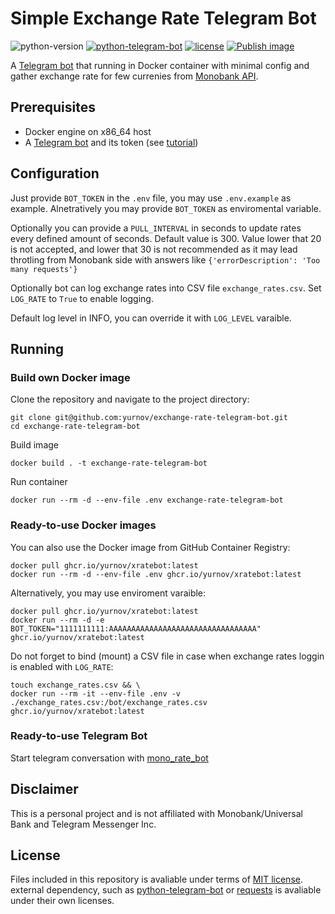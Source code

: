 # Simple Exchange Rate Telegram Bot
![python-version](https://img.shields.io/badge/python-3.12-blue.svg)
[![python-telegram-bot](https://img.shields.io/badge/Python-Telegram_bot-blue.svg)](https://github.com/python-telegram-bot/python-telegram-bot)
[![license](https://img.shields.io/badge/License-MIT-blue.svg)](LICENSE)
[![Publish image](https://github.com/yurnov/exchange-rate-telegram-bot/actions/workflows/release.yml/badge.svg)](https://github.com/yurnov/exchange-rate-telegram-bot/actions/workflows/release.yml)

A [Telegram bot](https://core.telegram.org/bots/api) that running in Docker container with minimal config and gather exchange rate for few currenies from [Monobank API](https://api.monobank.ua/).

## Prerequisites
- Docker engine on x86_64 host
- A [Telegram bot](https://core.telegram.org/bots#6-botfather) and its token (see [tutorial](https://core.telegram.org/bots/tutorial#obtain-your-bot-token))

## Configuration
Just provide `BOT_TOKEN` in the `.env` file, you may use `.env.example` as example. Alnetratively you may provide `BOT_TOKEN` as enviromental variable.

Optionally you can provide a `PULL_INTERVAL` in seconds to update rates every defined amount of seconds. Default value is 300. Value lower that 20 is not accepted, and lower that 30 is not recommended as it may lead throtling from Monobank side with answers like `{'errorDescription': 'Too many requests'}`

Optionally bot can log exchange rates into CSV file `exchange_rates.csv`. Set `LOG_RATE` to `True` to enable logging.

Default log level in INFO, you can override it with `LOG_LEVEL` varaible.

## Running
### Build own Docker image

Clone the repository and navigate to the project directory:

```shell
git clone git@github.com:yurnov/exchange-rate-telegram-bot.git
cd exchange-rate-telegram-bot
```

Build image

```shell
docker build . -t exchange-rate-telegram-bot
```

Run container

```shell
docker run --rm -d --env-file .env exchange-rate-telegram-bot
```
### Ready-to-use Docker images
You can also use the Docker image from GitHub Container Registry:
```shell
docker pull ghcr.io/yurnov/xratebot:latest
docker run --rm -d --env-file .env ghcr.io/yurnov/xratebot:latest
```

Alternatively, you may use enviroment varaible:
```shell
docker pull ghcr.io/yurnov/xratebot:latest
docker run --rm -d -e BOT_TOKEN="1111111111:AAAAAAAAAAAAAAAAAAAAAAAAAAAAAAAAA" ghcr.io/yurnov/xratebot:latest
```

Do not forget to bind (mount) a CSV file in case when exchange rates loggin is enabled with `LOG_RATE`:
```shell
touch exchange_rates.csv && \
docker run --rm -it --env-file .env -v ./exchange_rates.csv:/bot/exchange_rates.csv ghcr.io/yurnov/xratebot:latest
```

### Ready-to-use Telegram Bot
Start telegram conversation with [mono_rate_bot](https://t.me/mono_rate_bot) 

## Disclaimer
This is a personal project and is not affiliated with Monobank/Universal Bank and Telegram Messenger Inc.

## License
Files included in this repository is avaliable under terms of [MIT license](LICENSE). external dependency, such as [python-telegram-bot](https://github.com/python-telegram-bot/python-telegram-bot) or [requests](https://github.com/psf/requests) is avaliable under their own licenses.
